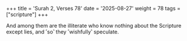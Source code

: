 +++
title = 'Surah 2, Verses 78'
date = '2025-08-27'
weight = 78
tags = ["scripture"]
+++

And among them are the illiterate who know nothing about the Scripture except lies, and ˹so˺ they ˹wishfully˺ speculate.